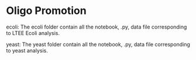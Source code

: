 # Oligo Promotion 
ecoli: The ecoli folder contain all the notebook, .py, data file corresponding to LTEE Ecoli analysis.

yeast: The yeast folder contain all the notebook, .py, data file corresponding to yeast analysis.
